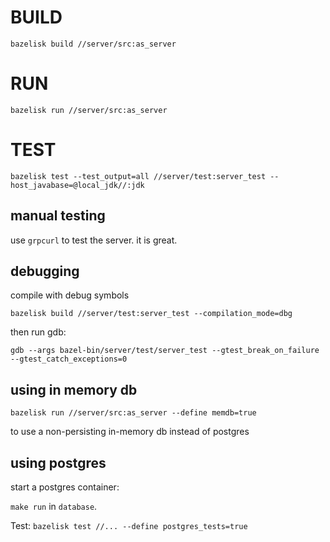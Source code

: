 # BUILD

```
bazelisk build //server/src:as_server
```

# RUN

```
bazelisk run //server/src:as_server
```

# TEST

```
bazelisk test --test_output=all //server/test:server_test --host_javabase=@local_jdk//:jdk
```

## manual testing

use `grpcurl` to test the server. it is great.

## debugging

compile with debug symbols

```
bazelisk build //server/test:server_test --compilation_mode=dbg
```

then run gdb:

```
gdb --args bazel-bin/server/test/server_test --gtest_break_on_failure --gtest_catch_exceptions=0
```

## using in memory db

```
bazelisk run //server/src:as_server --define memdb=true
```

to use a non-persisting in-memory db instead of postgres

## using postgres

start a postgres container:

`make run` in `database`.

Test: `bazelisk test //... --define postgres_tests=true`
